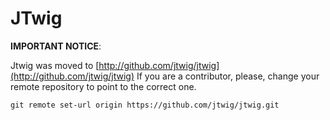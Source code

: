 # JTwig

**IMPORTANT NOTICE**: 

Jtwig was moved to [http://github.com/jtwig/jtwig](http://github.com/jtwig/jtwig)
If you are a contributor, please, change your remote repository to point to the correct one.

    git remote set-url origin https://github.com/jtwig/jtwig.git
